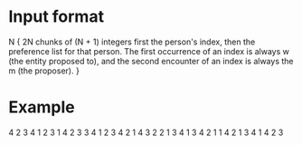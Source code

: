 # Input format

N
{ 
    2N chunks of (N + 1) integers first the person's index, then the preference list for that person. The first occurrence of an index is always w (the entity proposed to), and the second encounter of an index is always the m (the proposer).
}

# Example

4
2 3 4 1 2
3 1 4 2 3
3 4 1 2 3
4 2 1 4 3
2 2 1 3 4
1 3 4 2 1
1 4 2 1 3
4 1 4 2 3